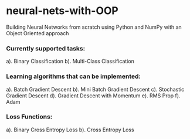 # neural-nets-with-OOP
Building Neural Networks from scratch using Python and NumPy with an Object Oriented approach

### Currently supported tasks:
a). Binary Classification
b). Multi-Class Classification

### Learning algorithms that can be implemented:
a). Batch Gradient Descent
b). Mini Batch Gradient Descent
c). Stochastic Gradient Descent
d). Gradient Descent with Momentum
e). RMS Prop
f). Adam

### Loss Functions:
a). Binary Cross Entropy Loss
b). Cross Entropy Loss
